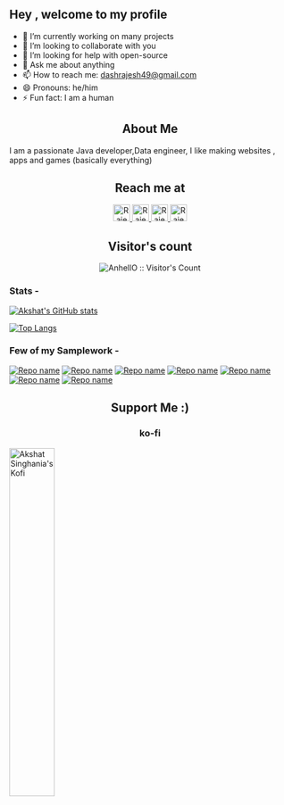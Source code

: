 ## Hey , welcome to my profile

- 🔭 I’m currently working on many projects
- 👯 I’m looking to collaborate with you
- 🤔 I’m looking for help with open-source
- 💬 Ask me about anything
- 📫 How to reach me: dashrajesh49@gmail.com
- 😄 Pronouns: he/him
- ⚡ Fun fact: I am a human

<h2 align="center">About Me</h2>

I am a passionate Java developer,Data engineer, I like making websites , apps and games (basically everything)

<h2 align="center">Reach me at</h2>

<p align="center">
  <a href="https://www.blogger.com/profile/15634381021427933250">
    <img src="https://www.vectorlogo.zone/logos/blogger/blogger-icon.svg" alt="Rajesh Dash's Blogger Profile" height="30" width="30">
  </a>

  <a href="https://www.linkedin.com/in/rajesh-kumar-dash-973b45119//">
    <img src="https://www.vectorlogo.zone/logos/linkedin/linkedin-icon.svg" alt="Rajesh Dash's LinkedIn Profile" height="30" width="30">
  </a>

  <a href="https://www.rajeshblogs.in/">
    <img src="https://www.vectorlogo.zone/logos/blogger/blogger-icon.svg" alt="Rajesh Dash's Blog" height="30" width="30">
  </a>
    <a href="https://rajeshblogs.medium.com/">
    <img src="https://www.vectorlogo.zone/logos/medium/medium-icon.svg" alt="Rajesh Dash's Medium Profile" height="30" width="30">
  </a>
</p>

<h2 align="center">Visitor's count</h2>

<p align="center"><img src="https://profile-counter.glitch.me/rajesh2015/count.svg" alt="AnhellO :: Visitor's Count" /></p>

### Stats -

[![Akshat's GitHub stats](https://github-readme-stats.vercel.app/api?username=rajesh2015&show_icons=true&theme=dracula)](https://github.com/anuraghazra/github-readme-stats)

[![Top Langs](https://github-readme-stats.vercel.app/api/top-langs/?username=rajesh2015&layout=compact&show_icons=true&theme=dracula)](https://github.com/anuraghazra/github-readme-stats)

### Few of my Samplework -
[![Repo name](https://github-readme-stats.vercel.app/api/pin/?username=yourusename&repo=repo-name)](https://github.com/rajesh2015/spark-steraming-with-delltalake)
[![Repo name](https://github-readme-stats.vercel.app/api/pin/?username=yourusename&repo=repo-name)](https://github.com/rajesh2015/spark-dstream)
[![Repo name](https://github-readme-stats.vercel.app/api/pin/?username=yourusename&repo=repo-name)](https://github.com/rajesh2015/hoodi-demo)
[![Repo name](https://github-readme-stats.vercel.app/api/pin/?username=yourusename&repo=repo-name)](https://github.com/rajesh2015/automated-databricks-deploy)
[![Repo name](https://github-readme-stats.vercel.app/api/pin/?username=yourusename&repo=repo-name)](https://github.com/rajesh2015/spark-scd2)
[![Repo name](https://github-readme-stats.vercel.app/api/pin/?username=yourusename&repo=repo-name)](https://github.com/rajesh2015/DSL-using-Xtext-and-Xtend)
[![Repo name](https://github-readme-stats.vercel.app/api/pin/?username=yourusename&repo=repo-name)](https://github.com/rajesh2015/Factory-Pattern-by-leveraging-Lambda-)




<h2 align='center'>Support Me :)</h2>
<div><h3 align='center'>ko-fi</h3>
<div display='flex'>
  <a href="https://ko-fi.com/rajeshkumardash">
    <img src="https://storage.ko-fi.com/cdn/useruploads/daa80581-9fa9-4ae1-83d3-76adc1e0fd20.png" alt="Akshat Singhania's Kofi" width='40%'>
  </a>
</p></div>
</div>
